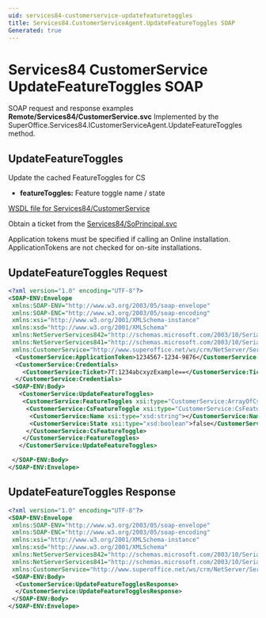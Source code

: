 ```yaml
---
uid: services84-customerservice-updatefeaturetoggles
title: Services84.CustomerServiceAgent.UpdateFeatureToggles SOAP
Generated: true
---
```


# Services84 CustomerService UpdateFeatureToggles SOAP

SOAP request and response examples **Remote/Services84/CustomerService.svc**
Implemented by the <see cref="M:SuperOffice.Services84.ICustomerServiceAgent.UpdateFeatureToggles">SuperOffice.Services84.ICustomerServiceAgent.UpdateFeatureToggles</see> method.

## UpdateFeatureToggles

Update the cached FeatureToggles for CS

* **featureToggles:** Feature toggle name / state



[WSDL file for Services84/CustomerService](../Services84-CustomerService.md)

Obtain a ticket from the [Services84/SoPrincipal.svc](../SoPrincipal/SoPrincipal.md)

Application tokens must be specified if calling an Online installation. ApplicationTokens are not checked for on-site installations.

## UpdateFeatureToggles Request

```xml
<?xml version="1.0" encoding="UTF-8"?>
<SOAP-ENV:Envelope
 xmlns:SOAP-ENV="http://www.w3.org/2003/05/soap-envelope"
 xmlns:SOAP-ENC="http://www.w3.org/2003/05/soap-encoding"
 xmlns:xsi="http://www.w3.org/2001/XMLSchema-instance"
 xmlns:xsd="http://www.w3.org/2001/XMLSchema"
 xmlns:NetServerServices842="http://schemas.microsoft.com/2003/10/Serialization/Arrays"
 xmlns:NetServerServices841="http://schemas.microsoft.com/2003/10/Serialization/"
 xmlns:CustomerService="http://www.superoffice.net/ws/crm/NetServer/Services84">
  <CustomerService:ApplicationToken>1234567-1234-9876</CustomerService:ApplicationToken>
  <CustomerService:Credentials>
    <CustomerService:Ticket>7T:1234abcxyzExample==</CustomerService:Ticket>
  </CustomerService:Credentials>
 <SOAP-ENV:Body>
   <CustomerService:UpdateFeatureToggles>
    <CustomerService:FeatureToggles xsi:type="CustomerService:ArrayOfCsFeatureToggle">
     <CustomerService:CsFeatureToggle xsi:type="CustomerService:CsFeatureToggle">
      <CustomerService:Name xsi:type="xsd:string"></CustomerService:Name>
      <CustomerService:State xsi:type="xsd:boolean">false</CustomerService:State>
     </CustomerService:CsFeatureToggle>
    </CustomerService:FeatureToggles>
   </CustomerService:UpdateFeatureToggles>

 </SOAP-ENV:Body>
</SOAP-ENV:Envelope>

```


## UpdateFeatureToggles Response

```xml
<?xml version="1.0" encoding="UTF-8"?>
<SOAP-ENV:Envelope
 xmlns:SOAP-ENV="http://www.w3.org/2003/05/soap-envelope"
 xmlns:SOAP-ENC="http://www.w3.org/2003/05/soap-encoding"
 xmlns:xsi="http://www.w3.org/2001/XMLSchema-instance"
 xmlns:xsd="http://www.w3.org/2001/XMLSchema"
 xmlns:NetServerServices842="http://schemas.microsoft.com/2003/10/Serialization/Arrays"
 xmlns:NetServerServices841="http://schemas.microsoft.com/2003/10/Serialization/"
 xmlns:CustomerService="http://www.superoffice.net/ws/crm/NetServer/Services84">
 <SOAP-ENV:Body>
  <CustomerService:UpdateFeatureTogglesResponse>
  </CustomerService:UpdateFeatureTogglesResponse>
 </SOAP-ENV:Body>
</SOAP-ENV:Envelope>

```

